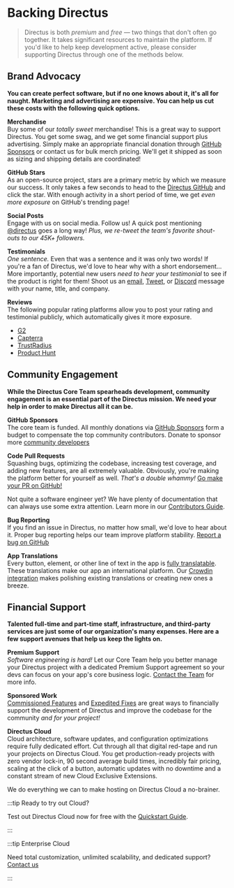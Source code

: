 # Backing Directus

> Directus is both _premium_ and _free_ — two things that don't often go together. It takes significant resources to
> maintain the platform. If you'd like to help keep development active, please consider supporting Directus through one
> of the methods below.

## Brand Advocacy

**You can create perfect software, but if no one knows about it, it's all for naught. Marketing and advertising are
expensive. You can help us cut these costs with the following quick options.**

**Merchandise**\
Buy some of our _totally sweet_ merchandise! This is a great way to support Directus. You get some swag, and we get some
financial support plus advertising. Simply make an appropriate financial donation through [GitHub Sponsors](https://github.com/sponsors/directus)
or contact us for bulk merch pricing. We'll get it shipped as soon as sizing and shipping details are coordinated!

**GitHub Stars**\
As an open-source project, stars are a primary metric by which we measure our success. It only takes a few seconds to head
to the [Directus GitHub](https://github.com/directus/directus) and click the star. With enough activity in a short period
of time, we get _even more exposure_ on GitHub's trending page!

**Social Posts**\
Engage with us on social media. Follow us! A quick post mentioning [@directus](https://twitter.com/directus) goes a long
way! _Plus, we re-tweet the team's favorite shout-outs to our 45K+ followers._

**Testimonials**\
_One sentence._ Even that was a sentence and it was only two words! If you're a fan of Directus, we'd love to hear why with
a short endorsement... More importantly, potential new users _need to hear your testimonial_ to see if the product is right
for them! Shoot us an [email](mailto:info@directus.io), [Tweet](https://twitter.com/directus), or [Discord](https://directus.chat)
message with your name, title, and company.

**Reviews**\
The following popular rating platforms allow you to post your rating and testimonial publicly, which automatically gives
it more exposure.

- [G2](https://www.g2.com/products/directus/reviews)
- [Capterra](https://www.capterra.com/p/156619/Directus/)
- [TrustRadius](https://www.trustradius.com/products/directus/reviews)
- [Product Hunt](https://www.producthunt.com/posts/directus-9)

## Community Engagement

**While the Directus Core Team spearheads development, community engagement is an essential part of the Directus
mission. We need your help in order to make Directus all it can be.**

**GitHub Sponsors**\
The core team is funded. All monthly donations via [GitHub Sponsors](https://github.com/sponsors/directus) form a budget
to compensate the top community contributors. Donate to sponsor more [community developers](https://github.com/orgs/directus/people)

**Code Pull Requests**\
Squashing bugs, optimizing the codebase, increasing test coverage, and adding new features, are all extremely valuable. Obviously,
you're making the platform better for yourself as well. _That's a double whammy!_ [Go make your PR on GitHub!](https://github.com/directus)

Not quite a software engineer yet? We have plenty of documentation that can always use some extra attention. Learn more
in our [Contributors Guide](/contributing/introduction).

<!-- @TODO contributing > docs-guidelines -->

**Bug Reporting**\
If you find an issue in Directus, no matter how small, we'd love to hear about it. Proper bug reporting helps our team improve
platform stability. [Report a bug on GitHub](https://github.com/directus/directus/issues/new)

**App Translations**\
Every button, element, or other line of text in the app is [fully translatable](/contributing/translations/). These translations
make our app an international platform. Our [Crowdin integration](https://locales.directus.io) makes polishing existing translations
or creating new ones a breeze.

## Financial Support

**Talented full-time and part-time staff, infrastructure, and third-party services are just some of our organization's
many expenses. Here are a few support avenues that help us keep the lights on.**

**Premium Support**\
_Software engineering is hard!_ Let our Core Team help you better manage your Directus project with a dedicated Premium Support
agreement so your devs can focus on your app's core business logic. [Contact the Team](https://directus.io/contact/) for
more info.

**Sponsored Work**\
[Commissioned Features](/getting-started/support/#commissioned-features) and [Expedited Fixes](/getting-started/support/#expedited-fixes)
are great ways to financially support the development of Directus and improve the codebase for the community _and for your
project!_

**Directus Cloud**\
Cloud architecture, software updates, and configuration optimizations require fully dedicated effort. Cut through all that
digital red-tape and run your projects on Directus Cloud. You get production-ready projects with zero vendor lock-in, 90
second average build times, incredibly fair pricing, scaling at the click of a button, automatic updates with no downtime
and a constant stream of new Cloud Exclusive Extensions.

We do everything we can to make hosting on Directus Cloud a no-brainer.

:::tip Ready to try out Cloud?

Test out Directus Cloud now for free with the [Quickstart Guide](/getting-started/quickstart/).

:::

:::tip Enterprise Cloud

Need total customization, unlimited scalability, and dedicated support? [Contact us](https://directus.io/contact/)

:::
